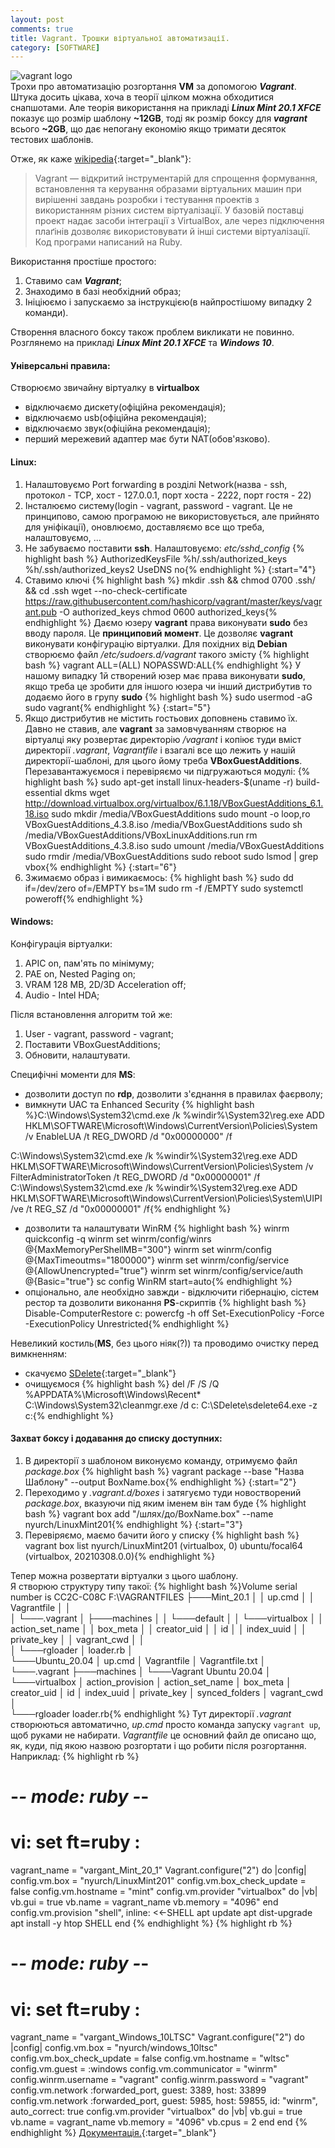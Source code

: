 ```yaml
---
layout: post
comments: true
title: Vagrant. Трошки віртуальної автоматизації.
category: [SOFTWARE]
---
```

![vagrant logo](/assets/media/vagrant.png?style=head)  
Трохи про автоматизацію розгортання **VM** за допомогою ***Vagrant***. Штука досить цікава, хоча в теорії цілком можна обходитися снапшотами. Але теорія використання на прикладі _**Linux Mint 20.1 XFCE**_ показує що розмір шаблону **~12GB**, тоді як розмір боксу для ***vagrant*** всього **~2GB**, що дає непогану економію якщо тримати десяток тестових шаблонів. <!--more-->

Отже, як каже [wikipedia](https://uk.wikipedia.org/wiki/Vagrant "Vagrant"){:target="_blank"}:
>Vagrant — відкритий інструментарій для спрощення формування, встановлення та керування образами віртуальних машин при вирішенні завдань розробки і тестування проектів з використанням різних систем віртуалізації. У базовій поставці проект надає засоби інтеграції з VirtualBox, але через підключення плаґінів дозволяє використовувати й інші системи віртуалізації. Код програми написаний на Ruby.

Використання простіше простого:
1. Ставимо сам ***Vagrant***;
2. Знаходимо в базі необхідний образ;
3. Ініціюємо і запускаємо за інструкцією(в найпростішому випадку 2 команди).

Створення власного боксу також проблем викликати не повинно. Розглянемо на прикладі _**Linux Mint 20.1 XFCE**_ та _**Windows 10**_.  

#### Універсальні правила:

Створюємо звичайну віртуалку в **virtualbox**
   - відключаємо дискету(офіційна рекомендація);
   - відключаємо usb(офіційна рекомендація);
   - відключаємо звук(офіційна рекомендація);
   - перший мережевий адаптер має бути NAT(обов'язково).

#### Linux:

1. Налаштовуємо Port forwarding в розділі Network(назва - ssh, протокол - TCP, хост - 127.0.0.1, порт хоста - 2222, порт гостя - 22)
2. Інсталюємо систему(login - vagrant, password - vagrant. Це не принципово, самою програмою не використовується, але прийнято для уніфікації), оновлюємо, доставляємо все що треба, налаштовуємо, ...
3. Не забуваємо поставити **ssh**. Налаштовуємо:
   _etc/sshd_config_
   {% highlight bash %}   AuthorizedKeysFile  %h/.ssh/authorized_keys %h/.ssh/authorized_keys2
   UseDNS no{% endhighlight %}
{:start="4"}
4. Ставимо ключі
   {% highlight bash %}   mkdir .ssh && chmod 0700 .ssh/ && cd .ssh
   wget --no-check-certificate https://raw.githubusercontent.com/hashicorp/vagrant/master/keys/vagrant.pub -O authorized_keys
   chmod 0600 authorized_keys{% endhighlight %}
   Даємо юзеру **vagrant** права виконувати **sudo** без вводу пароля. Це **принциповий момент**. Це дозволяє **vagrant**  виконувати конфігурацію віртуалки. Для похідних від **Debian** створюємо файл _/etc/sudoers.d/vagrant_ такого змісту
   {% highlight bash %}   vagrant ALL=(ALL) NOPASSWD:ALL{% endhighlight %}
   У нашому випадку 1й створений юзер має права виконувати **sudo**, якщо треба це зробити для іншого юзера чи інший дистрибутив то додаємо його в групу **sudo**
   {% highlight bash %}   sudo usermod -aG sudo vagrant{% endhighlight %}
{:start="5"}
5. Якщо дистрибутив не містить гостьових доповнень ставимо їх. Давно не ставив, але **vagrant** за замовчуванням створює на віртуалці яку розвертає директорію _/vagrant_ і копіює туди вміст директорії _.vagrant_, _Vagrantfile_ і взагалі все що лежить у нашій директорії-шаблоні, для цього йому треба **VBoxGuestAdditions**. Перезавантажуємося і перевіряємо чи підгружаються модулі:
{% highlight bash %}   sudo apt-get install linux-headers-$(uname -r) build-essential dkms
   wget http://download.virtualbox.org/virtualbox/6.1.18/VBoxGuestAdditions_6.1.18.iso
   sudo mkdir /media/VBoxGuestAdditions
   sudo mount -o loop,ro VBoxGuestAdditions_4.3.8.iso /media/VBoxGuestAdditions
   sudo sh /media/VBoxGuestAdditions/VBoxLinuxAdditions.run
   rm VBoxGuestAdditions_4.3.8.iso
   sudo umount /media/VBoxGuestAdditions
   sudo rmdir /media/VBoxGuestAdditions
   sudo reboot
   sudo lsmod | grep vbox{% endhighlight %}
{:start="6"}
6. Зжимаємо образ і вимикаємось:
{% highlight bash %}   sudo dd if=/dev/zero of=/EMPTY bs=1M
   sudo rm -f /EMPTY
   sudo systemctl poweroff{% endhighlight %}

#### Windows:  

Конфігурація віртуалки:
1. APIC on, пам'ять по мінімуму;
2. PAE on, Nested Paging on;
3. VRAM 128 MB, 2D/3D Acceleration off;
4. Audio - Intel HDA;

Після встановлення алгоритм той же:
1. User - vagrant, password - vagrant;
2. Поставити VBoxGuestAdditions;
3. Обновити, налаштувати.

Специфічні моменти для **MS**:
- дозволити доступ по **rdp**, дозволити з'єднання в правилах фаєрволу;
- вимкнути UAC та Enhanced Security
{% highlight bash %}C:\Windows\System32\cmd.exe /k %windir%\System32\reg.exe ADD HKLM\SOFTWARE\Microsoft\Windows\CurrentVersion\Policies\System /v EnableLUA /t REG_DWORD /d "0x00000000" /f

C:\Windows\System32\cmd.exe /k %windir%\System32\reg.exe ADD HKLM\SOFTWARE\Microsoft\Windows\CurrentVersion\Policies\System /v FilterAdministratorToken /t REG_DWORD /d "0x00000001" /f
C:\Windows\System32\cmd.exe /k %windir%\System32\reg.exe ADD HKLM\SOFTWARE\Microsoft\Windows\CurrentVersion\Policies\System\UIPI /ve /t REG_SZ /d "0x00000001" /f{% endhighlight %}
- дозволити та налаштувати WinRM
{% highlight bash %} winrm quickconfig -q
 winrm set winrm/config/winrs @{MaxMemoryPerShellMB="300"}
 winrm set winrm/config @{MaxTimeoutms="1800000"}
 winrm set winrm/config/service @{AllowUnencrypted="true"}
 winrm set winrm/config/service/auth @{Basic="true"}
 sc config WinRM start=auto{% endhighlight %}
 - опціонально, але необхідно завжди - відключити гібернацію, сістем рестор та дозволити виконання **PS**-скриптів
 {% highlight bash %} Disable-ComputerRestore c:
  powercfg -h off
  Set-ExecutionPolicy -Force -ExecutionPolicy Unrestricted{% endhighlight %}

Невеликий костиль(**MS**, без цього ніяк(?)) та проводимо очистку перед вимкненням:
- скачуємо [SDelete](https://download.sysinternals.com/files/SDelete.zip "Скачати SDelete"){:target="_blank"}
- очищуємося
{% highlight bash %} del /F /S /Q %APPDATA%\Microsoft\Windows\Recent\*
 C:\Windows\System32\cleanmgr.exe /d c:
 C:\SDelete\sdelete64.exe -z c:{% endhighlight %}

#### Захват боксу і додавання до списку доступних:
1. В директорії з шаблоном виконуємо команду, отримуємо файл _package.box_
{% highlight bash %}   vagrant package --base "Назва Шаблону" --output BoxName.box{% endhighlight %}
{:start="2"}
2. Переходимо у _.vagrant.d/boxes_ і затягуємо туди новостворений _package.box_, вказуючи під яким іменем він там буде
{% highlight bash %}   vagrant box add "/шлях/до/BoxName.box" --name nyurch/LinuxMint201{% endhighlight %}
{:start="3"}
3. Перевіряємо, маємо бачити його у списку
{% highlight bash %}   vagrant box list
   nyurch/LinuxMint201   (virtualbox, 0)
   ubuntu/focal64 (virtualbox, 20210308.0.0){% endhighlight %}

Тепер можна розвертати віртуалки з цього шаблону.  
Я створюю структуру типу такої:
{% highlight bash %}Volume serial number is CC2C-C08C
F:\VAGRANTFILES
├───Mint_20.1
│   │   up.cmd
│   │   Vagrantfile
│   │   
│   └───.vagrant
│       ├───machines
│       │   └───default
│       │       └───virtualbox
│       │               action_set_name
│       │               box_meta
│       │               creator_uid
│       │               id
│       │               index_uuid
│       │               private_key
│       │               vagrant_cwd
│       │               
│       └───rgloader
│               loader.rb
│               
└───Ubuntu_20.04
    │   up.cmd
    │   Vagrantfile
    │   Vagrantfile.txt
    │   
    └───.vagrant
        ├───machines
        │   └───Vagrant Ubuntu 20.04
        │       └───virtualbox
        │               action_provision
        │               action_set_name
        │               box_meta
        │               creator_uid
        │               id
        │               index_uuid
        │               private_key
        │               synced_folders
        │               vagrant_cwd
        │               
        └───rgloader
                loader.rb{% endhighlight %}
Тут директорії _.vagrant_ створюються автоматично, _up.cmd_ просто команда запуску `vagrant up`, щоб руками не набирати. _Vagrantfile_ це основний файл де описано що, як, куди, під якою назвою розгортати і що робити після розгортання. Наприклад:
{% highlight rb %}
# -*- mode: ruby -*-
# vi: set ft=ruby :
vagrant_name = "vargant_Mint_20_1"
Vagrant.configure("2") do |config|
  config.vm.box = "nyurch/LinuxMint201"
  config.vm.box_check_update = false
  config.vm.hostname = "mint"
  config.vm.provider "virtualbox" do |vb|
      vb.gui = true
      vb.name = vagrant_name
      vb.memory = "4096"
  end
 config.vm.provision "shell", inline: <<-SHELL
    apt update
    apt dist-upgrade
    apt install -y htop
  SHELL
end
{% endhighlight %}
{% highlight rb %}
# -*- mode: ruby -*-
# vi: set ft=ruby :
vagrant_name = "vargant_Windows_10LTSC"
Vagrant.configure("2") do |config|
  config.vm.box = "nyurch/windows_10ltsc"
  config.vm.box_check_update = false
  config.vm.hostname = "wltsc"
  config.vm.guest = :windows
  config.vm.communicator = "winrm"
  config.winrm.username = "vagrant"
  config.winrm.password = "vagrant"
  config.vm.network :forwarded_port, guest: 3389, host: 33899
  config.vm.network :forwarded_port, guest: 5985, host: 59855, id: "winrm", auto_correct: true
  config.vm.provider "virtualbox" do |vb|
      vb.gui = true
      vb.name = vagrant_name
      vb.memory = "4096"
      vb.cpus = 2
  end
end
{% endhighlight %}
[Документація.](https://www.vagrantup.com/docs/boxes/base "Vagrant Base Box"){:target="_blank"}
